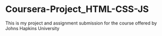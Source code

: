 # Coursera-Project_HTML-CSS-JS
This is my project and assignment submission for the course offered by Johns Hapkins University 
